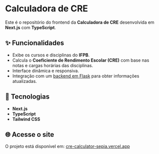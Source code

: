 # Calculadora de CRE

Este é o repositório do frontend da **Calculadora de CRE** desenvolvida em **Next.js** com **TypeScript**.

## ✨ Funcionalidades
- Exibe os cursos e disciplinas do **IFPB**.
- Calcula o **Coeficiente de Rendimento Escolar (CRE)** com base nas notas e cargas horárias das disciplinas.
- Interface dinâmica e responsiva.
- Integração com um [backend em Flask](https://github.com/davicesarm/cre-backend) para obter informações atualizadas.

## 🚀 Tecnologias
- **Next.js**
- **TypeScript**
- **Tailwind CSS**

## 🌐 Acesse o site
O projeto está disponível em: [cre-calculator-sepia.vercel.app](https://cre-calculator-sepia.vercel.app)
